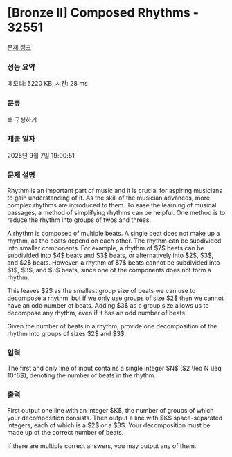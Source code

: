 # [Bronze II] Composed Rhythms - 32551 

[문제 링크](https://www.acmicpc.net/problem/32551) 

### 성능 요약

메모리: 5220 KB, 시간: 28 ms

### 분류

해 구성하기

### 제출 일자

2025년 9월 7일 19:00:51

### 문제 설명

<p>Rhythm is an important part of music and it is crucial for aspiring musicians to gain understanding of it. As the skill of the musician advances, more complex rhythms are introduced to them. To ease the learning of musical passages, a method of simplifying rhythms can be helpful. One method is to reduce the rhythm into groups of twos and threes.</p>

<p>A rhythm is composed of multiple beats. A single beat does not make up a rhythm, as the beats depend on each other. The rhythm can be subdivided into smaller components. For example, a rhythm of $7$ beats can be subdivided into $4$ beats and $3$ beats, or alternatively into $2$, $3$, and $2$ beats. However, a rhythm of $7$ beats cannot be subdivided into $1$, $3$, and  $3$ beats, since one of the components does not form a rhythm.</p>

<p>This leaves $2$ as the smallest group size of beats we can use to decompose a rhythm, but if we only use groups of size $2$ then we cannot have an odd number of beats. Adding $3$ as a group size allows us to decompose any rhythm, even if it has an odd number of beats.</p>

<p>Given the number of beats in a rhythm, provide one decomposition of the rhythm into groups of sizes $2$ and $3$.</p>

### 입력 

 <p>The first and only line of input contains a single integer $N$ ($2 \leq N \leq 10^6$), denoting the number of beats in the rhythm.</p>

### 출력 

 <p>First output one line with an integer $K$, the number of groups of which your decomposition consists. Then output a line with $K$ space-separated integers, each of which is a $2$ or a $3$. Your decomposition must be made up of the correct number of beats.</p>

<p>If there are multiple correct answers, you may output any of them.</p>

